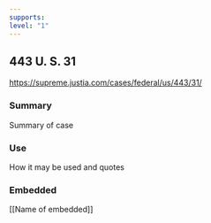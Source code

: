 ```yaml
---
supports: 
level: "1"
---
```

## 443 U. S. 31

https://supreme.justia.com/cases/federal/us/443/31/

### Summary

Summary of case

### Use

How it may be used and quotes

### Embedded

[[Name of embedded]]